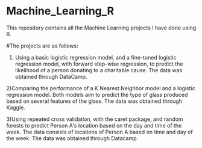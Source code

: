 # Machine_Learning_R
This repository contains all the Machine Learning projects I have done using R.

#The projects are as follows:
1) Using a basic logistic regression model, and a fine-tuned logistic regression model, with forward step-wise regression, to predict the likelihood of a person donating to a charitable cause. The data was obtained through DataCamp.

2)Comparing the performance of a K Nearest Neighbor model and a logistic regression model. Both models aim to predict the type of glass produced based on several features of the glass. The data was obtained through Kaggle.

3)Using repeated cross validation, with the caret package, and random forests to predict Person A's location based on the day and time of the week. The data consists of locations of Person A based on time and day of the week. The data was obtained through Datacamp.
